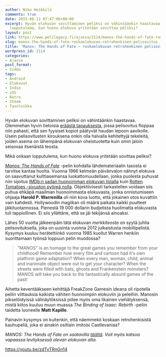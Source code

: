 ```yaml
---
author: Niko Heikkilä
comments: true
date: 2015-08-12 07:47:06+00:00
excerpt: Hyvän elokuvan sovittaminen peliksi on vähintäänkin haastavaa. Mikä onkaan
  lopputulema, kun huono elokuva yritetään sovittaa peliksi?
layout: post
link: https://www.pelilegacy.fi/ajassa/2114/manos-the-hands-of-fate-roskaelokuvan-retrohenkinen-pelisovitus
slug: manos-the-hands-of-fate-roskaelokuvan-retrohenkinen-pelisovitus
title: 'Manos: The Hands of Fate – roskaelokuvan retrohenkinen pelisovitus'
wordpress_id: 2114
categories:
- Ajassa
post_format:
- Video
tags:
- Android
- Elokuvat
- Indie
- iOS
- Retro
- Steam
- Tasoloikka
---
```


Hyvän elokuvan sovittaminen peliksi on vähintäänkin haastavaa. Olemmehan hyvin tietoisia [eräästä tapauksesta](http://www.imdb.com/title/tt3715406/), jossa pelisovitus floppaa niin pahasti, että sen fyysiset kopiot päätyvät haudan lepoon aavikolle. Usein pelisovitusten kirouksena onkin olla halvalla kehitettyjä tekeleitä, joiden asema on lähempänä elokuvan oheistuotetta kuin omin jaloin seisovaa itsenäistä teosta.

Mikä onkaan lopputulema, kun huono elokuva yritetään sovittaa peliksi?

_[Manos: The Hands of Fate](http://www.imdb.com/title/tt0060666/)_ -pelin kohdalla lähdemateriaalin tasosta ei tarvitse kantaa huolta. Vuonna 1966 kelmeän päivänvalon nähnyt elokuva on saavuttanut kulttiasemansa luokattomuudellaan, jonka puolesta puhuvat niin sijoitus [IMDb:n sadan huonoimman elokuvan listalla](http://www.imdb.com/chart/bottom?tt0060666&ref_=tt_awd) kuin [Rotten Tomatoes -sivuston pyöreä nolla](http://www.rottentomatoes.com/m/manos-the-hands-of-fate/). Objektiivisesti tarkastellen voidaan siis puhua ehkäpä maailman huonoimmasta elokuvasta, jonka onnistumiseen ohjaaja **Harold P. Warrenilla** oli niin kova luotto, että jokainen otos kuvattiin vain kahdesti. Hollywoodin magiikan oli määrä paikata kaikki puutteet jälkituotannossa. Pienestä 19 000 dollarin budjetista huolimatta elokuvasta tuli tappiollinen. Ei siis yllättäne, että se jäi tekijänsä ainoaksi.

Lähes 50 vuotta jälkeenpäin tätä elokuvan _merkkiteosta_ on syytä juhlia pelisovituksella, joka on uusinta vuonna 2012 julkaistusta mobiilipelistä. Kysymys kuuluu herätettiinkö vuonna 1985 kuollut Warren henkiin suorittamaan työnsä loppuun pelin muodossa?



<blockquote>"MANOS" is an homage to the great games you remember from your childhood! Remember how every film and cartoon had it's own platform game adaptation? When every man, woman, child, animal and inanimate object were out to get your character? When the streets were filled with bats, ghosts and Frankenstein monsters? MANOS will take you back to the fantastically absurd games of the past!</blockquote>



Aihetta keventääkseen kehittäjä FreakZone Gamesin ideana oli ripotella peliin viittauksia kaikista vähiten huonoimpiin elokuviin ja peleihin. Manosin pikselöidyissä välinäytöksissä piilee myös oma likainen viehätyksensä, mistä kiitos kuuluu muun muassa _The Binding of Isaac: Rebirth_ -peliin taidetta luoneelle **Matt Kapille**.

Painavin kysymys on kuitenkin, että näemmekö koskaan retrohenkisistä kauhupeliä, joka ei ainakin osittain imitoisi Castlevaniaa?

_MANOS: The Hands of Fate on saatavilla [täältä](http://www.manosthehandsoffate.com/). Voit myös katsoa vapaassa levityksessä olevan elokuvan alta._

https://youtu.be/zdTyTRnGn14
